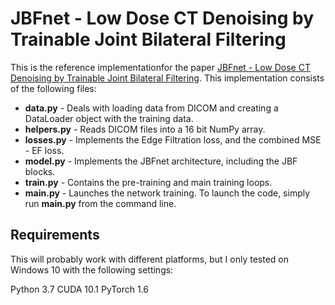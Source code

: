 # JBFnet - Low Dose CT Denoising by Trainable Joint Bilateral Filtering

This is the reference implementationfor the paper [JBFnet - Low Dose CT Denoising by Trainable Joint Bilateral Filtering](https://link.springer.com/chapter/10.1007/978-3-030-59713-9_49). This implementation consists of the following files:

* **data.py** - Deals with loading data from DICOM and creating a DataLoader object with the training data.
* **helpers.py** - Reads DICOM files into a 16 bit NumPy array.
* **losses.py** - Implements the Edge Filtration loss, and the combined MSE - EF loss.
* **model.py** - Implements the JBFnet architecture, including the JBF blocks.
* **train.py** - Contains the pre-training and main training loops.
* **main.py** - Launches the network training. To launch the code, simply run **main.py** from the command line.

## Requirements
This will probably work with different platforms, but I only tested on Windows 10 with the following settings:

Python 3.7
CUDA 10.1
PyTorch 1.6